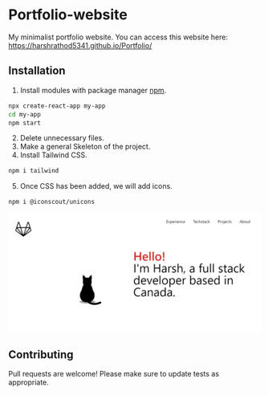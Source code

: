# Portfolio-website

My minimalist portfolio website.
You can access this website here: https://harshrathod5341.github.io/Portfolio/

## Installation

1. Install modules with package manager [npm](https://www.npmjs.com/).

```bash
npx create-react-app my-app
cd my-app
npm start
```
2. Delete unnecessary files.
3. Make a general Skeleton of the project.
4. Install Tailwind CSS.

```bash
npm i tailwind
```
5. Once CSS has been added, we will add icons.

```bash
npm i @iconscout/unicons
```
![Home page](https://github.com/harshrathod5341/Portfolio-website/blob/main/HomePage.JPG?raw=true)

## Contributing

Pull requests are welcome!
Please make sure to update tests as appropriate.
